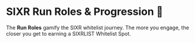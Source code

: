# SIXR Run Roles & Progression 🎯

The **Run Roles** gamify the SIXR whitelist journey. The more you engage, the closer you get to earning a SIXRLIST Whitelist Spot.
